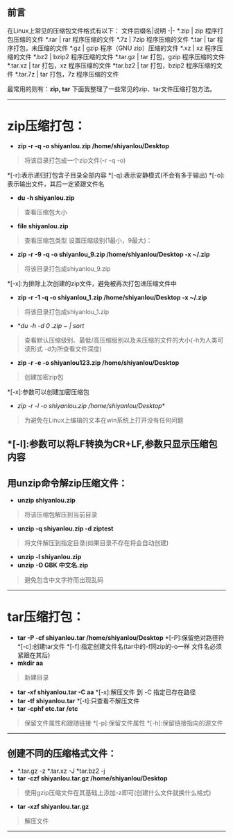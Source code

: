 ## 前言
在Linux上常见的压缩包文件格式有以下：
文件后缀名|说明
-|-
*.zip	| zip 程序打包压缩的文件
*.rar	| rar 程序压缩的文件
*.7z	| 7zip 程序压缩的文件
*.tar	| tar 程序打包，未压缩的文件
*.gz	| gzip 程序（GNU zip）压缩的文件
*.xz	| xz 程序压缩的文件
*.bz2	 | bzip2 程序压缩的文件
*.tar.gz	| tar 打包，gzip 程序压缩的文件
*.tar.xz	| tar 打包，xz 程序压缩的文件
*tar.bz2	| tar 打包，bzip2 程序压缩的文件
*.tar.7z	| tar 打包，7z 程序压缩的文件

最常用的则有：**zip, tar**
下面我整理了一些常见的zip、tar文件压缩打包方法。

---
# zip压缩打包：
- **zip -r -q -o shiyanlou.zip /home/shiyanlou/Desktop**
> 将该目录打包成一个zip文件(-r -q -o)

*[-r]:表示递归打包含子目录全部内容
*[-q]:表示安静模式(不会有多于输出)
*[-o]:表示输出文件，其后一定紧跟文件名
- **du -h shiyanlou.zip** 
> 查看压缩包大小
- **file shiyanlou.zip** 
> 查看压缩包类型
设置压缩级别(1最小，9最大)：

- **zip -r -9 -q -o shiyanlou_9.zip /home/shiyanlou/Desktop -x ~/.zip**
> 将该目录打包成shiyanlou_9.zip

*[-x]:为排除上次创建的zip文件，避免被再次打包进压缩文件中

- **zip -r -1 -q -o shiyanlou_1.zip /home/shiyanlou/Desktop -x ~/.zip**
> 将该目录打包成shiyanlou_1.zip
- **du -h -d 0 *.zip ~ | sort**
> 查看默认压缩级别、最低/高压缩级别以及未压缩的文件的大小(-h为人类可读形式 -d为所查看文件深度)

- **zip -r -e -o shiyanlou123.zip /home/shiyanlou/Desktop**
> 创建加密zip包

*[-x]:参数可以创建加密压缩包

- *zip -r -l -o shiyanlou.zip /home/shiyanlou/Desktop**
> 为避免在Linux上编辑的文本在win系统上打开没有任何问题

*[-l]:参数可以将LF转换为CR+LF,参数只显示压缩包内容
---
## 用unzip命令解zip压缩文件：
- **unzip shiyanlou.zip**
> 将该压缩包解压到当前目录
- **unzip -q shiyanlou.zip -d ziptest**
> 将文件解压到指定目录(如果目录不存在将会自动创建)
- **unzip -l shiyanlou.zip**
- **unzip -O GBK 中文名.zip**
> 避免包含中文字符而出现乱码
---
# tar压缩打包：
- **tar -P -cf shiyanlou.tar /home/shiyanlou/Desktop**
*[-P]:保留绝对路径符
*[-c]:创建tar文件
*[-f]:指定创建文件名(tar中的-f同zip的-o一样 文件名必须紧跟在其后)
- **mkdir aa**
> 新建目录
- **tar -xf shiyanlou.tar -C aa**
*[-x]:解压文件 到 -C 指定已存在路径
- **tar -tf shiyanlou.tar**
*[-t]:只查看不解压文件
- **tar -cphf etc.tar /etc** 
> 保留文件属性和跟随链接
*[-p]:保留文件属性
*[-h]:保留链接指向的源文件
---
## 创建不同的压缩格式文件：
-  *.tar.gz -z *.tar.xz -J *tar.bz2 -j
- **tar -czf shiyanlou.tar.gz /home/shiyanlou/Desktop**
> 使用gzip压缩文件在其基础上添加-z即可(创建什么文件就换什么格式)
- **tar -xzf shiyanlou.tar.gz**
> 解压文件
---